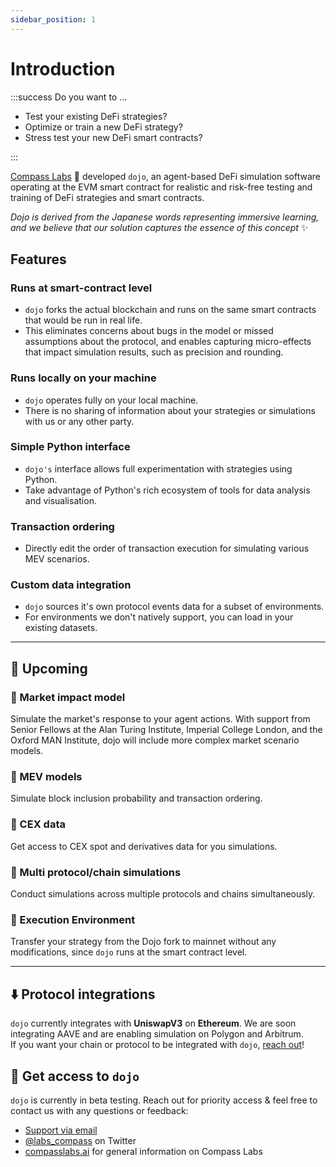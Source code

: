 ```yaml
---
sidebar_position: 1
---
```


# Introduction

:::success Do you want to ...

- Test your existing DeFi strategies?
- Optimize or train a new DeFi strategy?
- Stress test your new DeFi smart contracts?

:::


[Compass Labs](https://compasslabs.ai/) 🧭 developed `dojo`, an agent-based DeFi simulation software operating at the EVM smart contract for realistic and risk-free testing and training of DeFi strategies and smart contracts.

*Dojo is derived from the Japanese words representing immersive learning, and we believe that our solution captures the essence of this concept* ✨


## <icon icon="square-check" size="m" color="#1e1c2d"/> Features
### <icon icon="square-check" size="lg" color="#1e1c2d"/> Runs at smart-contract level
   - `dojo` forks the actual blockchain and runs on the same smart contracts that would be run in real life.
   - This eliminates concerns about bugs in the model or missed assumptions about the protocol, and enables capturing micro-effects that impact simulation results, such as precision and rounding.
 
### <icon icon="square-check" size="lg" color="#1e1c2d"/> Runs locally on your machine
   - `dojo` operates fully on your local machine.
   - There is no sharing of information about your strategies or simulations with us or any other party.
 
### <icon icon="square-check" size="lg" color="#1e1c2d"/> Simple Python interface
   - `dojo's` interface allows full experimentation with strategies using Python.
   - Take advantage of Python's rich ecosystem of tools for data analysis and visualisation.
 
### <icon icon="square-check" size="lg" color="#1e1c2d"/> Transaction ordering
   - Directly edit the order of transaction execution for simulating various MEV scenarios.

### <icon icon="square-check" size="lg" color="#1e1c2d"/> Custom data integration
   - `dojo` sources it's own protocol events data for a subset of environments.
   - For environments we don't natively support, you can load in your existing datasets.

___
## 👀 Upcoming
### 👀 Market impact model
Simulate the market's response to your agent actions. With support from Senior Fellows at the Alan Turing Institute, Imperial College London, and the Oxford MAN Institute, dojo will include more complex market scenario models.
### 👀 MEV models
Simulate block inclusion probability and transaction ordering.
### 👀 CEX data
Get access to CEX spot and derivatives data for you simulations.
### 👀 Multi protocol/chain simulations
 Conduct simulations across multiple protocols and chains simultaneously.
### 👀 Execution Environment
Transfer your strategy from the Dojo fork to mainnet without any modifications, since `dojo` runs at the smart contract level. 

___
##  ⬇️ Protocol integrations
`dojo` currently integrates with **UniswapV3** on **Ethereum**. We are soon integrating AAVE and are enabling simulation on Polygon and Arbitrum.  
If you want your chain or protocol to be integrated with `dojo`, [reach out](mailto:elisabeth@compasslabs.ai)! 


## 🥳 Get access to `dojo`
`dojo` is currently in beta testing. Reach out for priority access & feel free to contact us with any questions or feedback:
- [Support via email](mailto:elisabeth@compasslabs.ai)
- [@labs_compass](https://twitter.com/labs_compass) on Twitter
- [compasslabs.ai](https://compasslabs.ai/) for general information on Compass Labs

